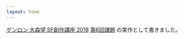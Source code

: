 ```yaml
---
layout: home
---
```


[ゲンロン 大森望 SF創作講座 2018](https://school.genron.co.jp/works/sf/2018/) [第6回課題](https://school.genron.co.jp/works/sf/2018/subjects/6/) の実作として書きました。
